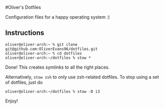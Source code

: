 #Oliver's Dotfiles

Configuration files for a happy operating system :)

## Instructions

```
oliver@oliver-arch:~ % git clone git@github.com:OliverEvans96/dotfiles.git
oliver@oliver-arch:~ % cd dotfiles
oliver@oliver-arch:~/dotfiles % stow *
```

Done! This creates symlinks to all the right places.

Alternatively, `stow zsh` to only use zsh-related dotfiles.
To stop using a set of dotfiles, just do

```
oliver@oliver-arch:~/dotfiles % stow -D i3
```

Enjoy!
